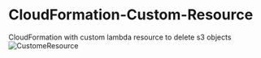 # CloudFormation-Custom-Resource
CloudFormation with custom lambda resource to delete s3 objects
![CustomeResource](https://user-images.githubusercontent.com/62077185/125342770-44a5a900-e323-11eb-98fd-5998890cda1f.png)

